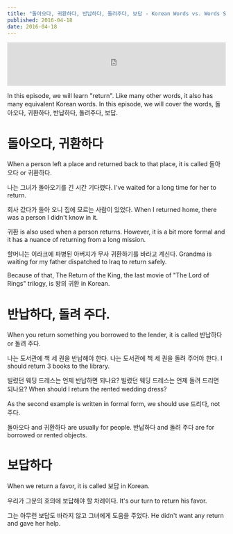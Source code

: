 ```yaml
---
title: "돌아오다, 귀환하다, 반납하다, 돌려주다, 보답 - Korean Words vs. Words S2 #25"
published: 2016-04-18
date: 2016-04-18
---
```

<iframe id="audio_iframe" src="https://www.podbean.com/media/player/ttayp-5e84d8?skin=8" width="100%" height="100" frameborder="0" scrolling="no"></iframe>

In this episode, we will learn "return". Like many other words, it also has many equivalent Korean words. In this episode, we will cover the words, 돌아오다, 귀환하다, 반납하다, 돌려주다, 보답. 

#  돌아오다, 귀환하다

When a person left a place and returned back to that place, it is called 돌아오다 or 귀환하다. 



나는 그녀가 돌아오기를 긴 시간 기다렸다. 
I've waited for a long time for her to return. 

회사 갔다가 돌아 오니 집에 모르는 사람이 있었다. 
When I returned home, there was a person I didn't know in it. 



귀환 is also used when a person returns. However, it is a bit more formal and it has a nuance of returning from a long mission. 



할머니는 이라크에 파병된 아버지가 무사 귀환하기를 바라고 계신다. 
Grandma is waiting for my father dispatched to Iraq to return safely.



Because of that, The Return of the King, the last movie of "The Lord of Rings" trilogy, is 왕의 귀환 in Korean. 


#  반납하다, 돌려 주다. 

When you return something you borrowed to the lender, it is called 반납하다 or 돌려 주다. 



나는 도서관에 책 세 권을 반납해야 한다. 
나는 도서관에 책 세 권을 돌려 주어야 한다. 
I should return 3 books to the library. 

빌렸던 웨딩 드레스는 언제 반납하면 되나요?
빌렸던 웨딩 드레스는 언제 돌려 드리면 되나요?
When should I return the rented wedding dress?



As the second example is written in formal form, we should use 드리다, not 주다. 

돌아오다 and 귀환하다 are usually for people. 반납하다 and 돌려 주다 are for borrowed or rented objects. 


#  보답하다

When we return a favor, it is called 보답 in Korean. 



우리가 그분의 호의에 보답해야 할 차례이다. 
It's our turn to return his favor. 

그는 아무런 보답도 바라지 않고 그녀에게 도움을 주었다. 
He didn't want any return and gave her help. 

